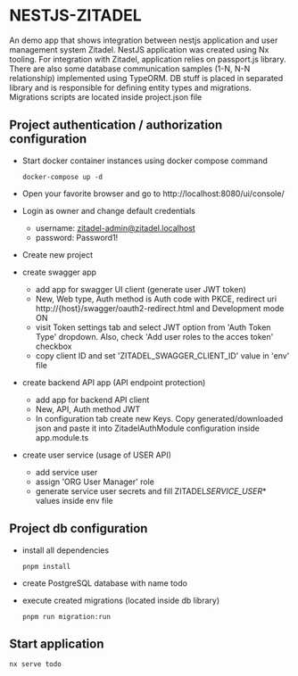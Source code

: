 # NESTJS-ZITADEL

An demo app that shows integration between nestjs application and user management system Zitadel. NestJS application was created using Nx tooling. For integration with Zitadel, application relies on passport.js library. There are also some database communication samples (1-N, N-N relationship) implemented using TypeORM. DB stuff is placed in separated library and is responsible for defining entity types and migrations. Migrations scripts are located inside project.json file

## Project authentication / authorization configuration

- Start docker container instances using docker compose command

  ```
  docker-compose up -d
  ```

- Open your favorite browser and go to http://localhost:8080/ui/console/

- Login as owner and change default credentials

  - username: zitadel-admin@zitadel.localhost
  - password: Password1!

- Create new project

- create swagger app

  - add app for swagger UI client (generate user JWT token)
  - New, Web type, Auth method is Auth code with PKCE, redirect uri http://{host}/swagger/oauth2-redirect.html and Development mode ON
  - visit Token settings tab and select JWT option from 'Auth Token Type' dropdown. Also, check 'Add user roles to the acces token' checkbox
  - copy client ID and set 'ZITADEL_SWAGGER_CLIENT_ID' value in 'env' file

- create backend API app (API endpoint protection)

  - add app for backend API client
  - New, API, Auth method JWT
  - In configuration tab create new Keys. Copy generated/downloaded json and paste it into ZitadelAuthModule configuration inside app.module.ts

- create user service (usage of USER API)
  - add service user
  - assign 'ORG User Manager' role
  - generate service user secrets and fill ZITADEL*SERVICE_USER*\* values inside env file

## Project db configuration

- install all dependencies

  ```
  pnpm install
  ```

- create PostgreSQL database with name todo
- execute created migrations (located inside db library)

  ```
  pnpm run migration:run
  ```

## Start application

```
nx serve todo
```
